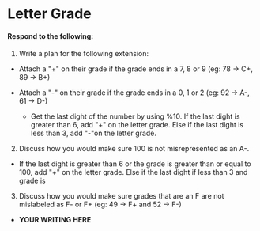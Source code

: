 # Letter Grade
#### Respond to the following:

1. Write a plan for the following extension:
  * Attach a "+" on their grade if the grade ends in a 7, 8 or 9 (eg: 78 -> C+, 89 -> B+)
  * Attach a "-" on their grade if the grade ends in a 0, 1 or 2 (eg: 92 -> A-, 61 -> D-)

    * Get the last dight of the number by using %10. If the last dight is greater than 6, add "+" on the letter grade. Else if the last dight is less than 3, add "-"on the letter grade. 


2. Discuss how you would make sure 100 is not misrepresented as an A-.
  * If the last dight is greater than 6 or the grade is greater than or equal to 100, add "+" on the letter grade. Else if the last dight if less than 3 and grade is 

3. Discuss how you would make sure grades that are an F are not mislabeled as F- or F+ (eg: 49 -> F+ and 52 -> F-)
  * **YOUR WRITING HERE**
